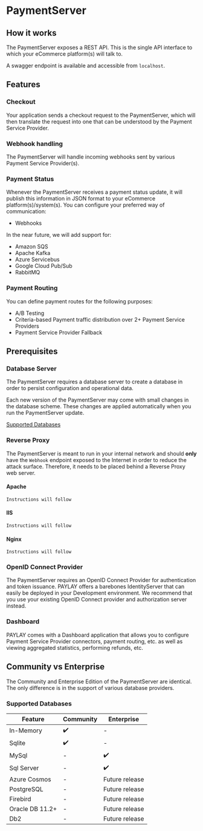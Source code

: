 PaymentServer
=============

## How it works
The PaymentServer exposes a REST API. This is the single API interface to which your eCommerce platform(s) will talk to.

A swagger endpoint is available and accessible from `localhost`.

## Features

### Checkout
Your application sends a checkout request to the PaymentServer, which will then translate the request into one that can be understood by the Payment Service Provider.

### Webhook handling
The PaymentServer will handle incoming webhooks sent by various Payment Service Provider(s).

### Payment Status
Whenever the PaymentServer receives a payment status update, it will publish this information in JSON format to your eCommerce platform(s)/system(s). You can configure your preferred way of communication:

- Webhooks

In the near future, we will add support for:
- Amazon SQS
- Apache Kafka
- Azure Servicebus
- Google Cloud Pub/Sub
- RabbitMQ

### Payment Routing
You can define payment routes for the following purposes:
- A/B Testing
- Criteria-based Payment traffic distribution over 2+ Payment Service Providers
- Payment Service Provider Fallback

## Prerequisites

### Database Server
The PaymentServer requires a database server to create a database in order to persist configuration and operational data.

Each new version of the PaymentServer may come with small changes in the database scheme. These changes are applied automatically when you run the PaymentServer update.

[Supported Databases](#Supported-Databases)

### Reverse Proxy
The PaymentServer is meant to run in your internal network and should **only** have the `Webhook` endpoint exposed to the Internet in order to reduce the attack surface. Therefore, it needs to be placed behind a Reverse Proxy web server.

#### Apache
~~~
Instructions will follow
~~~

#### IIS
~~~
Instructions will follow
~~~

#### Nginx
~~~
Instructions will follow
~~~

### OpenID Connect Provider
The PaymentServer requires an OpenID Connect Provider for authentication and token issuance. PAYLAY offers a barebones IdentityServer that can easily be deployed in your Development environment. We recommend that you use your existing OpenID Connect provider and authorization server instead.

### Dashboard
PAYLAY comes with a Dashboard application that allows you to configure Payment Service Provider connectors, payment routing, etc. as well as viewing aggregated statistics, performing refunds, etc.

## Community vs Enterprise
The Community and Enterprise Edition of the PaymentServer are identical. The only difference is in the support of various database providers.

### Supported Databases

| Feature           | Community | Enterprise     |
|-------------------|-----------|----------------|
| In-Memory         | ✔️️        | -              |
| Sqlite            | ✔️️️️️        | -              |
| MySql             | -         | ✔️️             |
| Sql Server        | -         | ✔️️             |
| Azure Cosmos      | -         | Future release |
| PostgreSQL        | -         | Future release |
| Firebird          | -         | Future release |
| Oracle DB 11.2+   | -         | Future release |
| Db2               | -         | Future release |